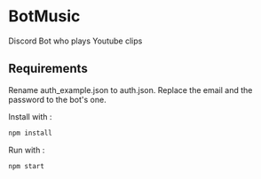 # BotMusic
Discord Bot who plays Youtube clips

## Requirements

Rename auth_example.json to auth.json.
Replace the email and the password to the bot's one.

Install with :

```bash
npm install
```

Run with :

```bash
npm start
```
